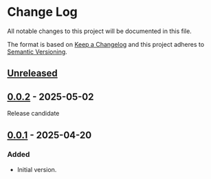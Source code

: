 # Change Log
All notable changes to this project will be documented in this file.

The format is based on [Keep a Changelog](http://keepachangelog.com/)
and this project adheres to [Semantic Versioning](http://semver.org/).


## [Unreleased]


## [0.0.2] - 2025-05-02
Release candidate


## [0.0.1] - 2025-04-20
### Added
- Initial version.


<!-- links -->
[Unreleased]: https://github.com/plandes/relpo/compare/v0.0.2...HEAD
[0.0.2]: https://github.com/plandes/relpo/compare/v0.0.1...v0.0.2
[0.0.1]: https://github.com/plandes/relpo/compare/v0.0.0...v0.0.1
